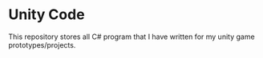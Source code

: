 # Unity Code

This repository stores all C# program that I have written for my unity game prototypes/projects.
